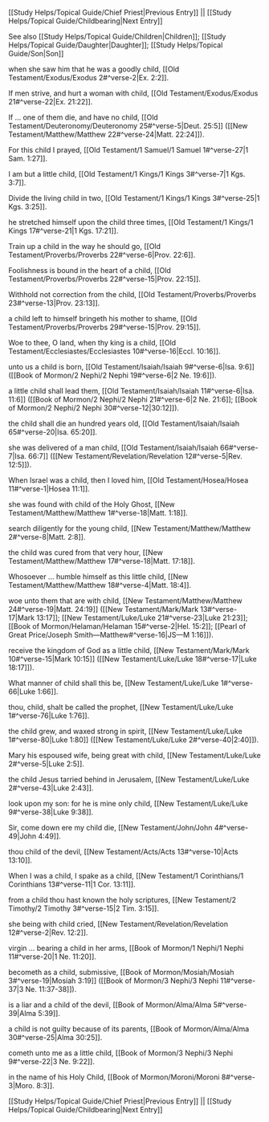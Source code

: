 [[Study Helps/Topical Guide/Chief Priest|Previous Entry]]  ||  [[Study Helps/Topical Guide/Childbearing|Next Entry]]

 See also [[Study Helps/Topical Guide/Children|Children]]; [[Study Helps/Topical Guide/Daughter|Daughter]]; [[Study Helps/Topical Guide/Son|Son]]

 when she saw him that he was a goodly child, [[Old Testament/Exodus/Exodus 2#^verse-2|Ex. 2:2]].

 If men strive, and hurt a woman with child, [[Old Testament/Exodus/Exodus 21#^verse-22|Ex. 21:22]].

 If ... one of them die, and have no child, [[Old Testament/Deuteronomy/Deuteronomy 25#^verse-5|Deut. 25:5]] ([[New Testament/Matthew/Matthew 22#^verse-24|Matt. 22:24]]).

 For this child I prayed, [[Old Testament/1 Samuel/1 Samuel 1#^verse-27|1 Sam. 1:27]].

 I am but a little child, [[Old Testament/1 Kings/1 Kings 3#^verse-7|1 Kgs. 3:7]].

 Divide the living child in two, [[Old Testament/1 Kings/1 Kings 3#^verse-25|1 Kgs. 3:25]].

 he stretched himself upon the child three times, [[Old Testament/1 Kings/1 Kings 17#^verse-21|1 Kgs. 17:21]].

 Train up a child in the way he should go, [[Old Testament/Proverbs/Proverbs 22#^verse-6|Prov. 22:6]].

 Foolishness is bound in the heart of a child, [[Old Testament/Proverbs/Proverbs 22#^verse-15|Prov. 22:15]].

 Withhold not correction from the child, [[Old Testament/Proverbs/Proverbs 23#^verse-13|Prov. 23:13]].

 a child left to himself bringeth his mother to shame, [[Old Testament/Proverbs/Proverbs 29#^verse-15|Prov. 29:15]].

 Woe to thee, O land, when thy king is a child, [[Old Testament/Ecclesiastes/Ecclesiastes 10#^verse-16|Eccl. 10:16]].

 unto us a child is born, [[Old Testament/Isaiah/Isaiah 9#^verse-6|Isa. 9:6]] ([[Book of Mormon/2 Nephi/2 Nephi 19#^verse-6|2 Ne. 19:6]]).

 a little child shall lead them, [[Old Testament/Isaiah/Isaiah 11#^verse-6|Isa. 11:6]] ([[Book of Mormon/2 Nephi/2 Nephi 21#^verse-6|2 Ne. 21:6]]; [[Book of Mormon/2 Nephi/2 Nephi 30#^verse-12|30:12]]).

 the child shall die an hundred years old, [[Old Testament/Isaiah/Isaiah 65#^verse-20|Isa. 65:20]].

 she was delivered of a man child, [[Old Testament/Isaiah/Isaiah 66#^verse-7|Isa. 66:7]] ([[New Testament/Revelation/Revelation 12#^verse-5|Rev. 12:5]]).

 When Israel was a child, then I loved him, [[Old Testament/Hosea/Hosea 11#^verse-1|Hosea 11:1]].

 she was found with child of the Holy Ghost, [[New Testament/Matthew/Matthew 1#^verse-18|Matt. 1:18]].

 search diligently for the young child, [[New Testament/Matthew/Matthew 2#^verse-8|Matt. 2:8]].

 the child was cured from that very hour, [[New Testament/Matthew/Matthew 17#^verse-18|Matt. 17:18]].

 Whosoever ... humble himself as this little child, [[New Testament/Matthew/Matthew 18#^verse-4|Matt. 18:4]].

 woe unto them that are with child, [[New Testament/Matthew/Matthew 24#^verse-19|Matt. 24:19]] ([[New Testament/Mark/Mark 13#^verse-17|Mark 13:17]]; [[New Testament/Luke/Luke 21#^verse-23|Luke 21:23]]; [[Book of Mormon/Helaman/Helaman 15#^verse-2|Hel. 15:2]]; [[Pearl of Great Price/Joseph Smith—Matthew#^verse-16|JS—M 1:16]]).

 receive the kingdom of God as a little child, [[New Testament/Mark/Mark 10#^verse-15|Mark 10:15]] ([[New Testament/Luke/Luke 18#^verse-17|Luke 18:17]]).

 What manner of child shall this be, [[New Testament/Luke/Luke 1#^verse-66|Luke 1:66]].

 thou, child, shalt be called the prophet, [[New Testament/Luke/Luke 1#^verse-76|Luke 1:76]].

 the child grew, and waxed strong in spirit, [[New Testament/Luke/Luke 1#^verse-80|Luke 1:80]] ([[New Testament/Luke/Luke 2#^verse-40|2:40]]).

 Mary his espoused wife, being great with child, [[New Testament/Luke/Luke 2#^verse-5|Luke 2:5]].

 the child Jesus tarried behind in Jerusalem, [[New Testament/Luke/Luke 2#^verse-43|Luke 2:43]].

 look upon my son: for he is mine only child, [[New Testament/Luke/Luke 9#^verse-38|Luke 9:38]].

 Sir, come down ere my child die, [[New Testament/John/John 4#^verse-49|John 4:49]].

 thou child of the devil, [[New Testament/Acts/Acts 13#^verse-10|Acts 13:10]].

 When I was a child, I spake as a child, [[New Testament/1 Corinthians/1 Corinthians 13#^verse-11|1 Cor. 13:11]].

 from a child thou hast known the holy scriptures, [[New Testament/2 Timothy/2 Timothy 3#^verse-15|2 Tim. 3:15]].

 she being with child cried, [[New Testament/Revelation/Revelation 12#^verse-2|Rev. 12:2]].

 virgin ... bearing a child in her arms, [[Book of Mormon/1 Nephi/1 Nephi 11#^verse-20|1 Ne. 11:20]].

 becometh as a child, submissive, [[Book of Mormon/Mosiah/Mosiah 3#^verse-19|Mosiah 3:19]] ([[Book of Mormon/3 Nephi/3 Nephi 11#^verse-37|3 Ne. 11:37-38]]).

 is a liar and a child of the devil, [[Book of Mormon/Alma/Alma 5#^verse-39|Alma 5:39]].

 a child is not guilty because of its parents, [[Book of Mormon/Alma/Alma 30#^verse-25|Alma 30:25]].

 cometh unto me as a little child, [[Book of Mormon/3 Nephi/3 Nephi 9#^verse-22|3 Ne. 9:22]].

 in the name of his Holy Child, [[Book of Mormon/Moroni/Moroni 8#^verse-3|Moro. 8:3]].

[[Study Helps/Topical Guide/Chief Priest|Previous Entry]]  ||  [[Study Helps/Topical Guide/Childbearing|Next Entry]]